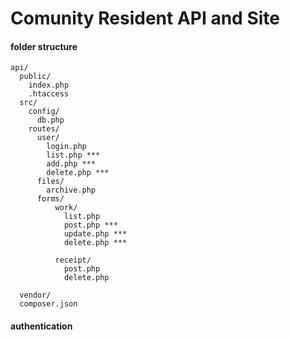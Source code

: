 # Comunity Resident API and Site

#### folder structure

```
api/
  public/
    index.php
    .htaccess
  src/
    config/
      db.php
    routes/
      user/
        login.php
        list.php ***
        add.php ***
        delete.php ***
      files/
        archive.php
      forms/
          work/
            list.php
            post.php ***
            update.php ***
            delete.php ***
            
          receipt/
            post.php
            delete.php

  vendor/
  composer.json
 ``` 


#### authentication